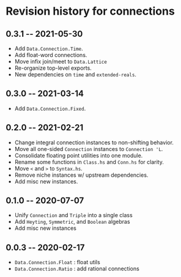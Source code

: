 # Revision history for connections

## 0.3.1  -- 2021-05-30

* Add `Data.Connection.Time`.
* Add float-word connections.
* Move infix join/meet to `Data.Lattice`
* Re-organize top-level exports.
* New dependencies on `time` and `extended-reals`.

## 0.3.0  -- 2021-03-14

* Add `Data.Connection.Fixed`.

## 0.2.0  -- 2021-02-21

* Change integral connection instances to non-shifting behavior.
* Move all one-sided `Connection` instances to `Connection 'L`.
* Consolidate floating point utilities into one module.
* Rename some functions in `Class.hs` and `Conn.hs` for clarity.
* Move `<` and `>` to `Syntax.hs`.
* Remove niche instances w/ upstream dependencies.
* Add misc new instances.

## 0.1.0  -- 2020-07-07

* Unify `Connection` and `Triple` into a single class
* Add `Heyting`, `Symmetric`, and `Boolean` algebras
* Add misc new instances

## 0.0.3  -- 2020-02-17

* `Data.Connection.Float` : float utils
* `Data.Connection.Ratio` : add rational connections

